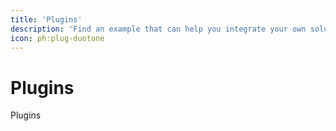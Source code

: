```yaml
---
title: 'Plugins'
description: 'Find an example that can help you integrate your own solution.'
icon: ph:plug-duotone
---
```



# Plugins

Plugins
